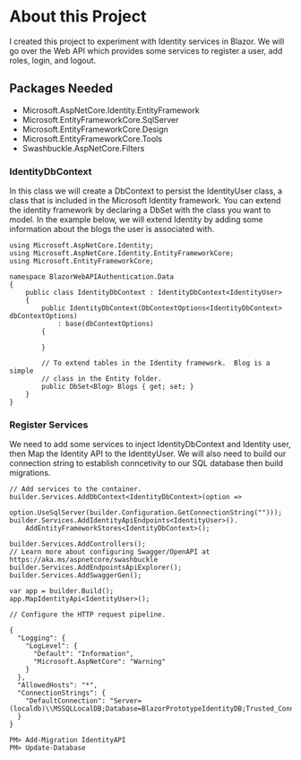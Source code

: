 # About this Project
I created this project to experiment with Identity services in Blazor. We will go over the 
Web API which provides some services to register a user, add roles, login, and logout. 
## Packages Needed
* Microsoft.AspNetCore.Identity.EntityFramework
* Microsoft.EntityFrameworkCore.SqlServer
* Microsoft.EntityFrameworkCore.Design
* Microsoft.EntityFrameworkCore.Tools
* Swashbuckle.AspNetCore.Filters
### IdentityDbContext
In this class we will create a DbContext to persist the IdentityUser class, a class that 
is included in the Microsoft Identity framework. You can extend the identity framework
by declaring a DbSet with the class you want to model. In the example below, we will 
extend Identity by adding some information about the blogs the user is associated with.  
```
using Microsoft.AspNetCore.Identity;
using Microsoft.AspNetCore.Identity.EntityFrameworkCore;
using Microsoft.EntityFrameworkCore;

namespace BlazorWebAPIAuthentication.Data
{
    public class IdentityDbContext : IdentityDbContext<IdentityUser>    
    {
        public IdentityDbContext(DbContextOptions<IdentityDbContext> dbContextOptions) 
            : base(dbContextOptions)
        {
            
        }
        
        // To extend tables in the Identity framework.  Blog is a simple
        // class in the Entity folder.  
        public DbSet<Blog> Blogs { get; set; }
    }
}
```
### Register Services
We need to add some services to inject IdentityDbContext and Identity user, then Map the
Identity API to the IdentityUser.  We will also need to build our connection string to 
establish conncetivity to our SQL database then build migrations.
```
// Add services to the container.
builder.Services.AddDbContext<IdentityDbContext>(option => 
    option.UseSqlServer(builder.Configuration.GetConnectionString("")));
builder.Services.AddIdentityApiEndpoints<IdentityUser>().
    AddEntityFrameworkStores<IdentityDbContext>();

builder.Services.AddControllers();
// Learn more about configuring Swagger/OpenAPI at https://aka.ms/aspnetcore/swashbuckle
builder.Services.AddEndpointsApiExplorer();
builder.Services.AddSwaggerGen();

var app = builder.Build();
app.MapIdentityApi<IdentityUser>();

// Configure the HTTP request pipeline.
```
```
{
  "Logging": {
    "LogLevel": {
      "Default": "Information",
      "Microsoft.AspNetCore": "Warning"
    }
  },
  "AllowedHosts": "*",
  "ConnectionStrings": {
    "DefaultConnection": "Server=(localdb)\\MSSQLLocalDB;Database=BlazorPrototypeIdentityDB;Trusted_Connection=True;TrustServerCertificate=True"
  }
}
```
```
PM> Add-Migration IdentityAPI
PM> Update-Database 
```
